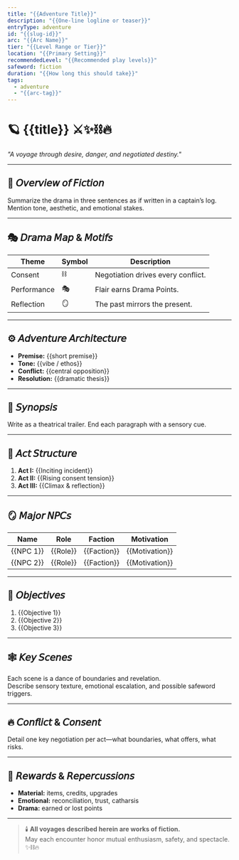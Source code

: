 ```yaml
---
title: "{{Adventure Title}}"
description: "{{One-line logline or teaser}}"
entryType: adventure
id: "{{slug-id}}"
arc: "{{Arc Name}}"
tier: "{{Level Range or Tier}}"
location: "{{Primary Setting}}"
recommendedLevel: "{{Recommended play levels}}"
safeword: fiction
duration: "{{How long this should take}}"
tags:
  - adventure
  - "{{arc-tag}}"
---
```


# 🪐 {{title}} ⚔️✨⛓️🔥  
*"A voyage through desire, danger, and negotiated destiny."*  

---

## 🌌 𝘖𝘷𝘦𝘳𝘷𝘪𝘦𝘸 𝘰𝘧 𝘍𝘪𝘤𝘵𝘪𝘰𝘯  
Summarize the drama in three sentences as if written in a captain’s log.  
Mention tone, aesthetic, and emotional stakes.  

---

## 🎭 𝘋𝘳𝘢𝘮𝘢 𝘔𝘢𝘱 & 𝘔𝘰𝘵𝘪𝘧𝘴  
| Theme | Symbol | Description |
|-------|---------|-------------|
| Consent | ⛓️ | Negotiation drives every conflict. |
| Performance | 🎭 | Flair earns Drama Points. |
| Reflection | 🪞 | The past mirrors the present. |

---

## ⚙️ 𝘈𝘥𝘷𝘦𝘯𝘵𝘶𝘳𝘦 𝘈𝘳𝘤𝘩𝘪𝘵𝘦𝘤𝘵𝘶𝘳𝘦  
- **Premise:** {{short premise}}  
- **Tone:** {{vibe / ethos}}  
- **Conflict:** {{central opposition}}  
- **Resolution:** {{dramatic thesis}}  

---

## 🔮 𝘚𝘺𝘯𝘰𝘱𝘴𝘪𝘴  
Write as a theatrical trailer. End each paragraph with a sensory cue.

---

## 🧩 𝘈𝘤𝘵 𝘚𝘵𝘳𝘶𝘤𝘵𝘶𝘳𝘦  
1. **Act I:** {{Inciting incident}}  
2. **Act II:** {{Rising consent tension}}  
3. **Act III:** {{Climax & reflection}}  

---

## 🪞 𝘔𝘢𝘫𝘰𝘳 𝘕𝘗𝘊𝘴  
| Name | Role | Faction | Motivation |
|------|------|----------|-------------|
| {{NPC 1}} | {{Role}} | {{Faction}} | {{Motivation}} |
| {{NPC 2}} | {{Role}} | {{Faction}} | {{Motivation}} |

---

## 🎯 𝘖𝘣𝘫𝘦𝘤𝘵𝘪𝘷𝘦𝘴  
1. {{Objective 1}}  
2. {{Objective 2}}  
3. {{Objective 3}}  

---

## 🕸️ 𝘒𝘦𝘺 𝘚𝘤𝘦𝘯𝘦𝘴  
Each scene is a dance of boundaries and revelation.  
Describe sensory texture, emotional escalation, and possible safeword triggers.

---

## 🔥 𝘊𝘰𝘯𝘧𝘭𝘪𝘤𝘵 & 𝘊𝘰𝘯𝘴𝘦𝘯𝘵  
Detail one key negotiation per act—what boundaries, what offers, what risks.  

---

## 💎 𝘙𝘦𝘸𝘢𝘳𝘥𝘴 & 𝘙𝘦𝘱𝘦𝘳𝘤𝘶𝘴𝘴𝘪𝘰𝘯𝘴  
- **Material:** items, credits, upgrades  
- **Emotional:** reconciliation, trust, catharsis  
- **Drama:** earned or lost points  

---

> 🕯️ **All voyages described herein are works of fiction.**  
> May each encounter honor mutual enthusiasm, safety, and spectacle. ✨⛓️🔥